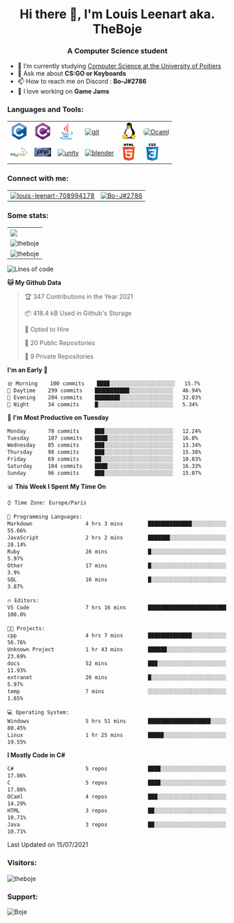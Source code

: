 <h1 align="center">Hi there 👋, I'm Louis Leenart aka. TheBoje</h1>
<h3 align="center">A Computer Science student</h3>

- 🔭 I’m currently studying [Computer Science at the University of Poitiers](http://formations.univ-poitiers.fr/fr/index/autre-diplome-niveau-master-AM/autre-diplome-niveau-master-AM/cmi-informatique-JD2XQGVY.html)
- 💬 Ask me about **CS:GO or Keyboards** <!-- TODO Ajouter un svg d'ergodox -->
- 📫 How to reach me on Discord : **Bo-J#2786**
- 🎯 I love working on **Game Jams**

<h3 align="left">Languages and Tools:</h3>
<p align="center"> 
  <table align="center">
    <tr>
      <td><a href="https://www.cprogramming.com/" target="_blank"> <img src="https://raw.githubusercontent.com/devicons/devicon/master/icons/c/c-original.svg" alt="c" width="40" height="40"/> </a> 
      <td><a href="https://www.w3schools.com/cs/" target="_blank"> <img src="https://raw.githubusercontent.com/devicons/devicon/master/icons/csharp/csharp-original.svg" alt="csharp" width="40" height="40"/> </a> 
      <td><a href="https://www.java.com" target="_blank"> <img src="https://raw.githubusercontent.com/devicons/devicon/master/icons/java/java-original.svg" alt="java" width="40" height="40"/> </a> 
      <td><a href="https://git-scm.com/" target="_blank"> <img src="https://www.vectorlogo.zone/logos/git-scm/git-scm-icon.svg" alt="git" width="40" height="40"/> </a>
      <td><a href="https://www.linux.org/" target="_blank"> <img src="https://raw.githubusercontent.com/devicons/devicon/master/icons/linux/linux-original.svg" alt="linux" width="40" height="40"/> </a> 
      <td><a href="" target="_blank"> <img src="https://ocaml.org/img/OCaml_Sticker.svg" alt="Ocaml" width="40" height="40" style="border-radius: 5px;"/> </a>
    <tr>
      <td><a href="https://www.mysql.com/" target="_blank"> <img src="https://raw.githubusercontent.com/devicons/devicon/master/icons/mysql/mysql-original-wordmark.svg" alt="mysql" width="40" height="40"/> </a>
      <td><a href="https://www.php.net" target="_blank"> <img src="https://raw.githubusercontent.com/devicons/devicon/master/icons/php/php-original.svg" alt="php" width="40" height="40"/> </a>
      <td><a href="https://unity.com/" target="_blank"> <img src="https://www.vectorlogo.zone/logos/unity3d/unity3d-icon.svg" alt="unity" width="40" height="40"/> </a>
      <td><a href="https://www.blender.org/" target="_blank"> <img src="https://download.blender.org/branding/community/blender_community_badge_white.svg" alt="blender" width="40" height="40"/> </a> 
      <td><a href="https://www.w3.org/html/" target="_blank"> <img src="https://raw.githubusercontent.com/devicons/devicon/master/icons/html5/html5-original-wordmark.svg" alt="html5" width="40" height="40"/> </a>
      <td><a href="https://www.w3schools.com/css/" target="_blank"> <img src="https://raw.githubusercontent.com/devicons/devicon/master/icons/css3/css3-original-wordmark.svg" alt="css3" width="40" height="40"/> </a>  
  </table>
  
</p>

<h3 align="left">Connect with me:</h3>
<p align="left">
  <table align="center">
    <tr>
      <td><a href="https://linkedin.com/in/louis-leenart-708994178" target="blank"><img align="center" src="https://cdn.jsdelivr.net/npm/simple-icons@3.0.1/icons/linkedin.svg" alt="louis-leenart-708994178" height="40" width="40"/></a>
      <td><a href="https://discord.gg/Bo-J#2786" target="blank"><img align="center" src="https://cdn.jsdelivr.net/npm/simple-icons@3.0.1/icons/discord.svg" alt="Bo-J#2786" height="40" width="40"/></a> 
  </table>
</p>

<h3 align="left">Some stats:</h3>
<p align="center">
  <table align="center">
    <tr><td><img align="center" src="https://github-readme-stats.vercel.app/api?username=TheBoje&show_icons=true&theme=dark&count_private=true" />
    <tr><td><img align="center" src="https://github-readme-streak-stats.herokuapp.com/?user=theboje&theme=dark&count_private=true&" alt="theboje" />
    <tr><td><img align="center" src="https://github-readme-stats.vercel.app/api/wakatime?username=Bo_J&theme=dark" alt="theboje" />
  </table>
</p>

<!--START_SECTION:waka-->
![Lines of code](https://img.shields.io/badge/From%20Hello%20World%20I%27ve%20Written-570917%20lines%20of%20code-blue)

**🐱 My Github Data** 

> 🏆 347 Contributions in the Year 2021
 > 
> 📦 418.4 kB Used in Github's Storage 
 > 
> 💼 Opted to Hire
 > 
> 📜 20 Public Repositories 
 > 
> 🔑 9 Private Repositories  
 > 
**I'm an Early 🐤** 

```text
🌞 Morning    100 commits    ████░░░░░░░░░░░░░░░░░░░░░   15.7% 
🌆 Daytime    299 commits    ███████████░░░░░░░░░░░░░░   46.94% 
🌃 Evening    204 commits    ████████░░░░░░░░░░░░░░░░░   32.03% 
🌙 Night      34 commits     █░░░░░░░░░░░░░░░░░░░░░░░░   5.34%

```
📅 **I'm Most Productive on Tuesday** 

```text
Monday       78 commits     ███░░░░░░░░░░░░░░░░░░░░░░   12.24% 
Tuesday      107 commits    ████░░░░░░░░░░░░░░░░░░░░░   16.8% 
Wednesday    85 commits     ███░░░░░░░░░░░░░░░░░░░░░░   13.34% 
Thursday     98 commits     ███░░░░░░░░░░░░░░░░░░░░░░   15.38% 
Friday       69 commits     ██░░░░░░░░░░░░░░░░░░░░░░░   10.83% 
Saturday     104 commits    ████░░░░░░░░░░░░░░░░░░░░░   16.33% 
Sunday       96 commits     ███░░░░░░░░░░░░░░░░░░░░░░   15.07%

```


📊 **This Week I Spent My Time On** 

```text
⌚︎ Time Zone: Europe/Paris

💬 Programming Languages: 
Markdown                 4 hrs 3 mins        ██████████████░░░░░░░░░░░   55.66% 
JavaScript               2 hrs 2 mins        ███████░░░░░░░░░░░░░░░░░░   28.14% 
Ruby                     26 mins             █░░░░░░░░░░░░░░░░░░░░░░░░   5.97% 
Other                    17 mins             █░░░░░░░░░░░░░░░░░░░░░░░░   3.9% 
SQL                      16 mins             █░░░░░░░░░░░░░░░░░░░░░░░░   3.87%

🔥 Editors: 
VS Code                  7 hrs 16 mins       █████████████████████████   100.0%

🐱‍💻 Projects: 
cpp                      4 hrs 7 mins        ██████████████░░░░░░░░░░░   56.76% 
Unknown Project          1 hr 43 mins        ██████░░░░░░░░░░░░░░░░░░░   23.69% 
docs                     52 mins             ███░░░░░░░░░░░░░░░░░░░░░░   11.93% 
extranet                 26 mins             █░░░░░░░░░░░░░░░░░░░░░░░░   5.97% 
temp                     7 mins              ░░░░░░░░░░░░░░░░░░░░░░░░░   1.65%

💻 Operating System: 
Windows                  5 hrs 51 mins       ████████████████████░░░░░   80.45% 
Linux                    1 hr 25 mins        █████░░░░░░░░░░░░░░░░░░░░   19.55%

```

**I Mostly Code in C#** 

```text
C#                       5 repos             ████░░░░░░░░░░░░░░░░░░░░░   17.86% 
C                        5 repos             ████░░░░░░░░░░░░░░░░░░░░░   17.86% 
OCaml                    4 repos             ███░░░░░░░░░░░░░░░░░░░░░░   14.29% 
HTML                     3 repos             ██░░░░░░░░░░░░░░░░░░░░░░░   10.71% 
Java                     3 repos             ██░░░░░░░░░░░░░░░░░░░░░░░   10.71%

```



 Last Updated on 15/07/2021
<!--END_SECTION:waka-->

<h3 align="left">Visitors:</h3>
<p><img align="center" src="https://visitor-badge.glitch.me/badge?page_id=TheBoje" alt="theboje" /></p>

<h3 align="left">Support:</h3>
<p><a href="https://www.buymeacoffee.com/Boje"> <img align="left" src="https://cdn.buymeacoffee.com/buttons/v2/default-yellow.png" height="50" width="210" alt="Boje" /></a></p>